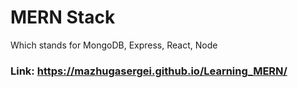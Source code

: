 # MERN Stack
Which stands for MongoDB, Express, React, Node

### Link: https://mazhugasergei.github.io/Learning_MERN/